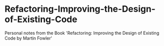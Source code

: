 # Refactoring-Improving-the-Design-of-Existing-Code
Personal notes from the Book 'Refactoring: Improving the Design of Existing Code by Martin Fowler'
